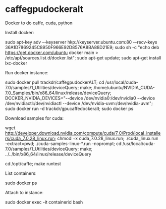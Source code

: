 # caffegpudockeralt

Docker to do caffe, cuda, python

Install docker:

sudo apt-key adv --keyserver hkp://keyserver.ubuntu.com:80 --recv-keys 36A1D7869245C8950F966E92D8576A8BA88D21E9; sudo sh -c "echo deb https://get.docker.com/ubuntu docker main > /etc/apt/sources.list.d/docker.list"; sudo apt-get update; sudo apt-get install lxc-docker

Run docker instance:

sudo docker pull trackdr/caffegpudockerALT; cd /usr/local/cuda-7.0/samples/1_Utilities/deviceQuery; make; /home/ubuntu/NVIDIA_CUDA-7.0_Samples/bin/x86_64/linux/release/deviceQuery; DOCKER_NVIDIA_DEVICES="--device /dev/nvidia0:/dev/nvidia0 --device /dev/nvidiactl:/dev/nvidiactl --device /dev/nvidia-uvm:/dev/nvidia-uvm"; sudo docker run -d trackdr/gpucaffedockeralt; sudo docker ps

Download samples for cuda:

wget http://developer.download.nvidia.com/compute/cuda/7_0/Prod/local_installers/cuda_7.0.28_linux.run;
chmod +x cuda_7.0.28_linux.run; ./cuda_linux.run -extract=pwd; ./cuda-samples-linux-*.run -noprompt; cd /usr/local/cuda-7.0/samples/1_Utilities/deviceQuery; make; ../../bin/x86_64/linux/release/deviceQuery

cd /opt/caffe; make runtest

List containers:

sudo docker ps

Attach to instance:

sudo docker exec -it containerid bash
